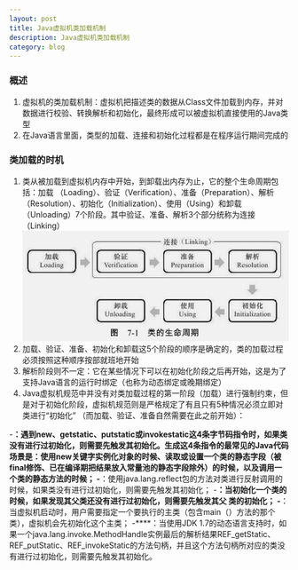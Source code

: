 ```yaml
---
layout: post
title: Java虚拟机类加载机制
description: Java虚拟机类加载机制
category: blog
---
```



### 概述  
1. 虚拟机的类加载机制：虚拟机把描述类的数据从Class文件加载到内存，并对数据进行校验、转换解析和初始化，最终形成可以被虚拟机直接使用的Java类型  
2. 在Java语言里面，类型的加载、连接和初始化过程都是在程序运行期间完成的  

### 类加载的时机
1. 类从被加载到虚拟机内存中开始，到卸载出内存为止，它的整个生命周期包括：加载
（Loading）、验证（Verification）、准备（Preparation）、解析（Resolution）、初始化（Initialization）、使用（Using）和卸载（Unloading）7个阶段。其中验证、准备、解析3个部分统称为连接（Linking）   
![类的生命周期](/images/class_life_cycle.png)  
2. 加载、验证、准备、初始化和卸载这5个阶段的顺序是确定的，类的加载过程
必须按照这种顺序按部就班地开始  
3. 解析阶段则不一定：它在某些情况下可以在初始化阶段之后再开始，这是为了支持Java语言的运行时绑定（也称为动态绑定或晚期绑定）  
4. Java虚拟机规范中并没有对类加载过程的第一阶段（加载）进行强制约束，但是对于初始化阶段，虚拟机规范则是严格规定了有且只有5种情况必须立即对类进行“初始化” （而加载、验证、准备自然需要在此之前开始）：
  
-****：遇到new、getstatic、putstatic或invokestatic这4条字节码指令时，如果类没有进行过初始化，则需要先触发其初始化。生成这4条指令的最常见的Java代码场景是：使用new关键字实例化对象的时候、读取或设置一个类的静态字段（被final修饰、已在编译期把结果放入常量池的静态字段除外）的时候，以及调用一个类的静态方法的时候；
-****：使用java.lang.reflect包的方法对类进行反射调用的时候，如果类没有进行过初始化，则需要先触发其初始化；
-****：当初始化一个类的时候，如果发现其父类还没有进行过初始化，则需要先触发其父
类的初始化；
-****：当虚拟机启动时，用户需要指定一个要执行的主类（包含main（）方法的那个类），虚拟机会先初始化这个主类；
-****：当使用JDK  1.7的动态语言支持时，如果一个java.lang.invoke.MethodHandle实例最后的解析结果REF_getStatic、REF_putStatic、REF_invokeStatic的方法句柄，并且这个方法句柄所对应的类没有进行过初始化，则需要先触发其初始化。
